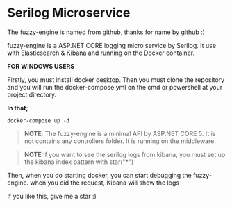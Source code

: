 # Serilog Microservice

The fuzzy-engine is named from github, thanks for name by github :)


fuzzy-engine is a ASP.NET CORE logging micro service by Serilog. It use with Elasticsearch & Kibana and running on the Docker container.


<b>FOR WINDOWS USERS</b>

Firstly, you must install docker desktop. Then you must clone the repository and you will run the docker-compose.yml on the cmd or powershell at your project directory.

<b>In that;</b>

```
docker-compose up -d
```

> **NOTE**: The fuzzy-engine is a minimal API by ASP.NET CORE 5. It is not contains any controllers folder. It is running on the middleware.

> **NOTE**:If you want to see the serilog logs from kibana, you must set up the kibana index pattern with star("*")


Then, when you do starting docker, you can start debugging the fuzzy-engine. when you did the request, Kibana will show the logs

If you like this, give me a star :)
